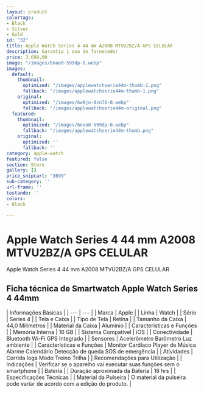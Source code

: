 ```yaml
---
layout: product
colortags:
- Black
- Silver
- Gold
id: "32"
title: Apple Watch Series 4 44 mm A2008 MTVU2BZ/A GPS CELULAR
description: Garantia 1 ano do fornecedor
price: 3.699,00
image: "/images/bnoo0-599dp-0.webp"
images:
  default:
    thumbnail:
      optimized: "/images/applewatchserie44m-thumb-1.png"
      fallback: "/images/applewatchserie44m-thumb-1.png"
    original:
      optimized: "/images/bw9jo-0zn76-0.webp"
      fallback: "/images/applewatchserie44m-original.png"
  featured:
    thumbnail:
      optimized: "/images/bnoo0-599dp-0.webp"
      fallback: "/images/applewatchserie44m-thumb.png"
    original:
      optimized: ''
      fallback: ''
category: apple-watch
featured: false
section: Store
gallery: []
price_snipcart: "3699"
sub-category: ''
url-frame: ''
testando: ''
colors:
- Black

---
```

# Apple Watch Series 4 44 mm A2008 MTVU2BZ/A GPS CELULAR

Apple Watch Series 4 44 mm A2008 MTVU2BZ/A GPS CELULAR

## Ficha técnica de Smartwatch Apple Watch Series 4 44mm

| Informações Básicas |
| --- | --- |
| Marca | Apple |
| Linha | Watch |
| Série | Series 4 |
| Tela e Caixa |
| Tipo de Tela | Retina |
| Tamanho da Caixa | 44,0 Milímetros |
| Material da Caixa | Alumínio |
| Características e Funções |
| Memória Interna | 16 GB |
| Sistema Compatível | iOS |
| Conectividade | Bluetooth Wi-Fi GPS Integrado |
| Sensores | Acelerômetro Barômetro Luz ambiente |
| Características e Funções | Monitor Cardíaco Player de Música Alarme Calendário Detecção de queda SOS de emergência |
| Atividades | Corrida Ioga Modo Treino Trilha |
| Recomendações para Utilização |
| Indicações | Verificar se o aparelho vai executar suas funções sem o smartphone |
| Bateria |
| Duração aproximada da Bateria | 18 hrs |
| Especificações Técnicas |
| Material da Pulseira | O material da pulseira pode variar de acordo com a edição do produto. |